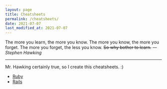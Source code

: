 ```yaml
---
layout: page
title: Cheatsheets
permalink: /cheatsheets/
date: 2021-07-07
last_modified_at: 2021-07-07
---
```

The more you learn, the more you know. The more you know, the more you forget. The more you forget, the less you know. ~~So why bother to learn.~~ — _Stephen Hawking_

***

Mr. Hawking certainly true, so I create this cheatsheets. :)

- [Ruby](/cheatsheets/ruby)
- [Rails](/cheatsheets/rails)
